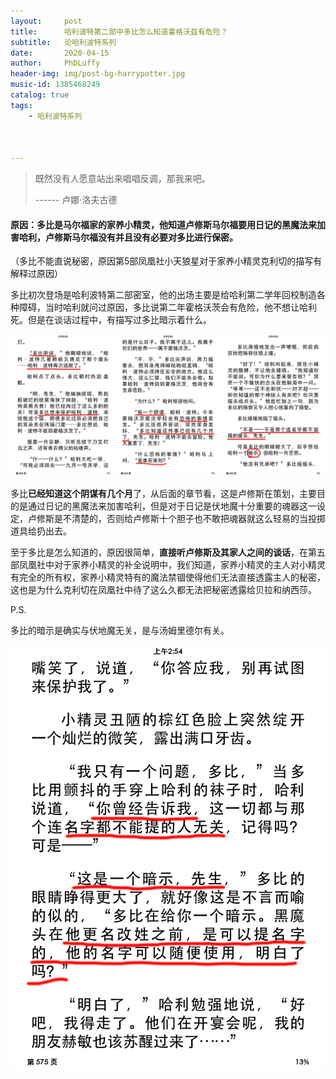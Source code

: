 ```yaml
---
layout:     post
title:      哈利波特第二部中多比怎么知道霍格沃兹有危险？
subtitle:   论哈利波特系列
date:       2020-04-15
author:     PhDLuffy
header-img: img/post-bg-harrypotter.jpg
music-id: 1385468249
catalog: true
tags:
    - 哈利波特系列



---
```



> 既然没有人愿意站出来唱唱反调，那我来吧。
>
> ------ 卢娜·洛夫古德

#### **原因**：多比是马尔福家的家养小精灵，他知道卢修斯马尔福要用日记的黑魔法来加害哈利，卢修斯马尔福没有并且没有必要对多比进行保密。

（多比不能直说秘密，原因第5部凤凰社小天狼星对于家养小精灵克利切的描写有解释过原因）

多比初次登场是哈利波特第二部密室，他的出场主要是给哈利第二学年回校制造各种障碍，当时哈利就问过原因，多比说第二年霍格沃茨会有危险，他不想让哈利死。但是在谈话过程中，有描写过多比暗示着什么。

![多比知道真相](https://raw.githubusercontent.com/PhDLuffy/PicGo/master/img/多比知道真相.jpg)

多比**已经知道这个阴谋有几个月**了，从后面的章节看，这是卢修斯在策划，主要目的是通过日记的黑魔法来加害哈利，但是对于日记是伏地魔十分重要的魂器这一设定，卢修斯是不清楚的，否则给卢修斯十个胆子也不敢把魂器就这么轻易的当投掷道具给扔出去。

至于多比是怎么知道的，原因很简单，**直接听卢修斯及其家人之间的谈话**，在第五部凤凰社中对于家养小精灵的补全说明中，我们知道，家养小精灵的主人对小精灵有完全的所有权，家养小精灵特有的魔法禁锢使得他们无法直接透露主人的秘密，这也是为什么克利切在凤凰社中待了这么久都无法把秘密透露给贝拉和纳西莎。

P.S.

多比的暗示是确实与伏地魔无关，是与汤姆里德尔有关。

![多比暗示结果](https://raw.githubusercontent.com/PhDLuffy/PicGo/master/img/多比暗示结果.jpg)